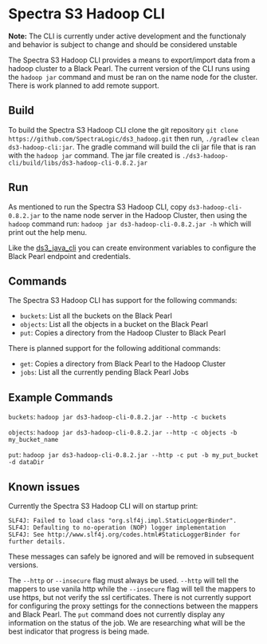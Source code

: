 Spectra S3 Hadoop CLI
==========

**Note:** The CLI is currently under active development and the functionaly and behavior is subject to change and should be considered unstable

The Spectra S3 Hadoop CLI provides a means to export/import data from a hadoop cluster to a Black Pearl.  The current version of the CLI runs using the `hadoop jar` command and must be ran on the name node for the cluster.  There is work planned to add remote support.

## Build

To build the Spectra S3 Hadoop CLI clone the git repository `git clone https://github.com/SpectraLogic/ds3_hadoop.git` then run, `./gradlew clean ds3-hadoop-cli:jar`.  The gradle command will build the cli jar file that is ran with the `hadoop jar` command.  The jar file created is `./ds3-hadoop-cli/build/libs/ds3-hadoop-cli-0.8.2.jar`

## Run

As mentioned to run the Spectra S3 Hadoop CLI, copy `ds3-hadoop-cli-0.8.2.jar` to the name node server in the Hadoop Cluster, then using the `hadoop` command run: `hadoop jar ds3-hadoop-cli-0.8.2.jar -h` which will print out the help menu.

Like the [ds3_java_cli](https://github.com/SpectraLogic/ds3_java_cli#linux-configuration) you can create environment variables to configure the Black Pearl endpoint and credentials.

## Commands

The Spectra S3 Hadoop CLI has support for the following commands:

* `buckets`: List all the buckets on the Black Pearl
* `objects`: List all the objects in a bucket on the Black Pearl
* `put`: Copies a directory from the Hadoop Cluster to Black Pearl
 
There is planned support for the following additional commands:
* `get`: Copies a directory from Black Pearl to the Hadoop Cluster
* `jobs`: List all the currently pending Black Pearl Jobs

## Example Commands

`buckets`: `hadoop jar ds3-hadoop-cli-0.8.2.jar --http -c buckets`

`objects`: `hadoop jar ds3-hadoop-cli-0.8.2.jar --http -c objects -b my_bucket_name`

`put`: `hadoop jar ds3-hadoop-cli-0.8.2.jar --http -c put -b my_put_bucket -d dataDir`

## Known issues

Currently the Spectra S3 Hadoop CLI will on startup print:

```
SLF4J: Failed to load class "org.slf4j.impl.StaticLoggerBinder".
SLF4J: Defaulting to no-operation (NOP) logger implementation
SLF4J: See http://www.slf4j.org/codes.html#StaticLoggerBinder for further details.
```

These messages can safely be ignored and will be removed in subsequent versions.

The `--http` or `--insecure` flag must always be used.  `--http` will tell the mappers to use vanila http while the `--insecure` flag will tell the mappers to use https, but not verify the ssl certificates.
There is not currently support for configuring the proxy settings for the connections between the mappers and Black Pearl.
The `put` command does not currently display any information on the status of the job.  We are researching what will be the best indicator that progress is being made.
